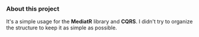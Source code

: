 
### About this project

It's a simple usage for the **MediatR** library and **CQRS**. 
I didn't try to organize the structure to keep it as simple as possible.
